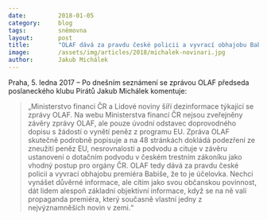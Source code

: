 ```yaml
---
date:         2018-01-05
category:     blog
tags:         sněmovna
layout:       post
title:        "OLAF dává za pravdu české policii a vyvrací obhajobu Babiše"
image:        /assets/img/articles/2018/michalek-novinari.jpg
author:       Jakub Michálek
---
```


Praha, 5. ledna 2017 – Po dnešním seznámení se zprávou OLAF předseda poslaneckého klubu Pirátů Jakub Michálek komentuje:

> „Ministerstvo financi ČR a Lidové noviny šíří dezinformace týkající se zprávy OLAF. Na webu Ministerstva financí ČR nejsou zveřejněny závěry zprávy OLAF, ale pouze úvodní odstavec doprovodného dopisu s žádostí o vynětí peněz z programu EU. Zpráva OLAF skutečně podrobně popisuje a na 48 stránkách dokládá podezření ze zneužití peněz EU, nesrovnalosti a podvodu a cituje v závěru ustanovení o dotačním podvodu v českém trestním zákoníku jako vhodný postup pro orgány ČR. OLAF tedy dává za pravdu české policii a vyvrací obhajobu premiéra Babiše, že to je účelovka. Nechci vynášet důvěrné informace, ale cítím jako svou občanskou povinnost, dát lidem alespoň základní objektivní informace, když se na ně valí propaganda premiéra, který současně vlastní jedny z nejvýznamněších novin v zemi.“
